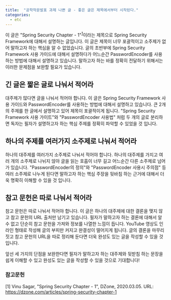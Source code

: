 ```yaml
---
title:  "공학작문발표 과제 나쁜 글 - 좋은 글은 제목에서부터 시작된다."
categories:
  - etc
---
```


이 글은 "Spring Security Chapter - 1"<sup>[1](#1)</sup>이라는 제목으로 Spring Security Framework에 대해서 설명하는 글입니다. 이 글은 제목이 너무 포괄적이고 소주제가 없어 말하고자 하는 핵심을 알 수 없었습니다. 글의 초반부에 Spring Security Framework 사용 가이드에 대해서 설명하다가 어느순간 PasswordEncoder를 사용하는 방법에 대해서 설명하고 있습니다. 말하고자 하는 바를 정확히 전달하기 위해서는 이러한 문제점을 보완할 필요가 있습니다.  

## 긴 글은 짧은 글로 나눠서 적어라
대주제가 많다면 글을 나눠서 적어야 합니다. 이 글은 Spring Security Framework 사용 가이드와 PasswordEncoder를 사용하는 방법에 대해서 설명하고 있습니다. 큰 2개의 주제를 한 글에서 설명하고 있어 제목이 포괄적이게 됩니다. "Spring Security Framework 사용 가이트"와 "PasswordEncoder 사용법" 처럼 두 개의 글로 분리하면 독자는 필자가 설명하고자 하는 핵심 주제를 정확히 파악할 수 있었을 것 입니다.

## 하나의 주제를 여러가지 소주제로 나눠서 적어라
하나의 대주제를 여러가지 소주제로 나눠서 적어야 합니다. 하나의 대주제를 가지고 여러 개의 소주제로 나뉘지 않아 글을 읽는 호흡이 너무 길고 어느순간 다른 소주제로 넘어가 있습니다. "PasswordEncoder의 정의"와 "PasswordEncoder 사용시 주의점" 등 여러 소주제로 나누게 된다면 말하고자 하는 핵심 주장을 뒷바침 하는 근거에 대해서 더욱 명확히 이해할 수 있을 것 입니다.

## 참고 문헌은 따로 나눠서 적어라
참고 문헌은 따로 나눠서 적어야 합니다. 이 글은 하나의 대주제에 대한 결론을 맺지 않고 참고 문헌의 URL 출처만 남기고 있습니다. 필자가 말하고자 하는 결론에 대해서 알 수 없고 단순히 참고 문헌을 가져와 정보를 나열한 느낌이 듭니다. YouTube 영상도 인라인 형태로 작성해 글의 부피만 커지고 완결성이 떨어지게 됩니다. 글의 결론을 마무리 짓고 참고 문헌의 URL을 따로 정리해 둔다면 더욱 완성도 있는 글을 작성할 수 있을 것 입니다.

앞선 세 가지의 단점을 보완한다면 필자가 말하고자 하는 대주제와 뒷받침 하는 문장을 쉽게 이해할 수 있고 완성도 있는 글을 작성할 수 있을 것으로 기대합니다!

### 참고문헌
<a name="1">[1]</a> Vinu Sagar, "Spring Security Chapter - 1", DZone, 2020.03.05. URL: https://dzone.com/articles/spring-security-chapter-1
